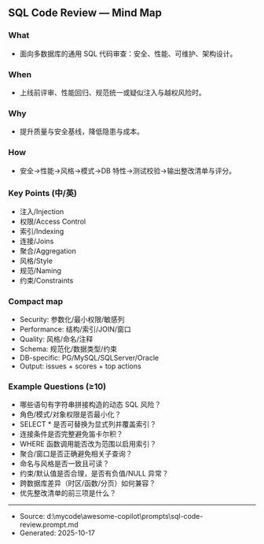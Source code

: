 ## SQL Code Review — Mind Map

### What
- 面向多数据库的通用 SQL 代码审查：安全、性能、可维护、架构设计。

### When
- 上线前评审、性能回归、规范统一或疑似注入与越权风险时。

### Why
- 提升质量与安全基线，降低隐患与成本。

### How
- 安全→性能→风格→模式→DB 特性→测试校验→输出整改清单与评分。

### Key Points (中/英)
- 注入/Injection
- 权限/Access Control
- 索引/Indexing
- 连接/Joins
- 聚合/Aggregation
- 风格/Style
- 规范/Naming
- 约束/Constraints

### Compact map
- Security: 参数化/最小权限/敏感列
- Performance: 结构/索引/JOIN/窗口
- Quality: 风格/命名/注释
- Schema: 规范化/数据类型/约束
- DB-specific: PG/MySQL/SQLServer/Oracle
- Output: issues + scores + top actions

### Example Questions (≥10)
- 哪些语句有字符串拼接构造的动态 SQL 风险？
- 角色/模式/对象权限是否最小化？
- SELECT * 是否可替换为显式列并覆盖索引？
- 连接条件是否完整避免笛卡尔积？
- WHERE 函数调用能否改为范围以启用索引？
- 聚合/窗口是否正确避免相关子查询？
- 命名与风格是否一致且可读？
- 约束/默认值是否合理，是否有负值/NULL 异常？
- 跨数据库差异（时区/函数/分页）如何兼容？
- 优先整改清单的前三项是什么？

---
- Source: d:\mycode\awesome-copilot\prompts\sql-code-review.prompt.md
- Generated: 2025-10-17
